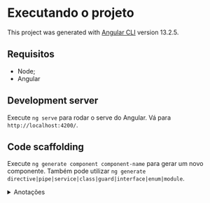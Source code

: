 # Executando o projeto

This project was generated with [Angular CLI](https://github.com/angular/angular-cli) version 13.2.5.

## Requisitos

- Node;
- Angular

## Development server

Execute `ng serve` para rodar o serve do Angular. Vá para `http://localhost:4200/`.

## Code scaffolding

Execute `ng generate component component-name` para gerar um novo componente. Também pode utilizar `ng generate directive|pipe|service|class|guard|interface|enum|module`.

<details>
  <summary>Anotações </summary>
  Basicamente o Angular possui duas formas de trabalhar com formulário e validá-los, são:

- [Template Drive](https://angular.io/guide/forms#building-a-template-driven-form);

  - Todo implementado no template do componente;
  - Necessário o módulo `FormsModule`;
  - É assíncrono;

- Data Driven ou Reactive Forms

  - Lógica fica do lado do componente;
  - Utiliza o `ReactiveFormsModule`;
  - É síncrono,
  - [Artigo Alura](https://www.alura.com.br/artigos/como-aplicar-validacao-formularios-reativos-angular)

- Exemplo de ambos
  [Formulário 1 (Exemplo app cadastro): Formulário Template-Driven](./src/app/cadastro/cadastro.component.html)

  Este é um exemplo de um formulário Template-Driven. Neste tipo de formulário, a lógica é baseada no template, não na classe do componente. Aqui estão alguns pontos-chave:

  - `#f="ngForm"`: Isso cria uma referência local para o formulário.
  - `(ngSubmit)="cadastrar(f)"`: Isso liga o evento de submissão do formulário à função `cadastrar()`, passando o formulário como argumento.
  - `ngModel`: Isso cria uma ligação bidirecional entre o campo do formulário e a propriedade do componente.
  - `required` e `minlength`: São validadores que garantem que o campo é preenchido e tem um comprimento mínimo.

  [Formulário 2 (Exemplo Memoteca app): Formulário Reativo](../memoteca/src/app/componentes/pensamentos/criar-pensamento/criar-pensamento.component.html)

  Este é um exemplo de um formulário Reativo. Neste tipo de formulário, a lógica é baseada na classe do componente. Aqui estão alguns pontos-chave:

  - `[formGroup]="formulario"`: Isso associa o formulário HTML ao FormGroup `formulario` definido na classe do componente.
  - `formControlName="autoria"`: Isso liga o campo de entrada ao FormControl chamado `autoria` dentro do FormGroup.

  Em resumo, os formulários Template-Driven são úteis para cenários simples e os formulários Reativos oferecem mais flexibilidade e são mais adequados para cenários complexos.

  </details>
